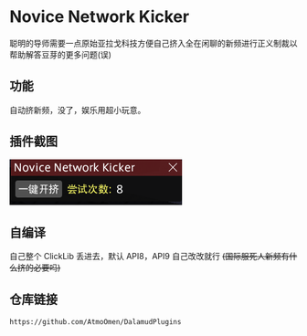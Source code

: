 # Novice Network Kicker

聪明的导师需要一点原始亚拉戈科技方便自己挤入全在闲聊的新频进行正义制裁以帮助解答豆芽的更多问题(误)

## 功能

自动挤新频，没了，娱乐用超小玩意。

## 插件截图

![](https://raw.githubusercontent.com/AtmoOmen/NNKicker/master/Assets/img1.png)

## 自编译

自己整个 ClickLib 丢进去，默认 API8，API9 自己改改就行 ~~(国际服死人新频有什么挤的必要吗)~~

## 仓库链接

```
https://github.com/AtmoOmen/DalamudPlugins
```